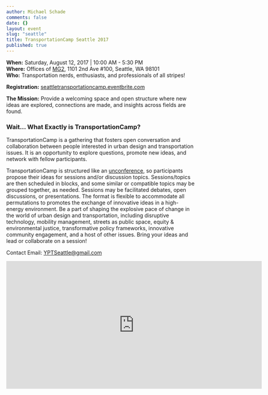 ```yaml
---
author: Michael Schade
comments: false
date: {}
layout: event
slug: "seattle"
title: TransportationCamp Seattle 2017
published: true
---
```

**When:** Saturday, August 12, 2017 | 10:00 AM - 5:30 PM<br>
**Where:** Offices of [MG2](https://mg2.com/), 1101 2nd Ave #100, Seattle, WA 98101<br>
**Who:** Transportation nerds, enthusiasts, and professionals of all stripes!

**Registration:** [seattletransportationcamp.eventbrite.com](https://seattletransportationcamp.eventbrite.com)

**The Mission:** Provide a welcoming space and open structure where new ideas are explored, connections are made, and insights across fields are found.

### Wait... What Exactly is TransportationCamp?
TransportationCamp is a gathering that fosters open conversation and collaboration between people interested in urban design and transportation issues. It is an opportunity to explore questions, promote new ideas, and network with fellow participants.

TransportationCamp is structured like an [unconference](https://en.wikipedia.org/wiki/Unconference), so participants propose their ideas for sessions and/or discussion topics. Sessions/topics are then scheduled in blocks, and some similar or compatible topics may be grouped together, as needed. Sessions may be facilitated debates, open discussions, or presentations. The format is flexible to accommodate all permutations to promotes the exchange of innovative ideas in a high-energy environment. Be a part of shaping the explosive pace of change in the world of urban design and transportation, including disruptive technology, mobility management, streets as public space, equity & environmental justice, transformative policy frameworks, innovative community engagement, and a host of other issues. Bring your ideas and lead or collaborate on a session!

Contact Email: [YPTSeattle@gmail.com](YPTSeattle@gmail.com)

<iframe src="https://www.google.com/maps/embed?pb=!1m18!1m12!1m3!1d2690.0389564498914!2d-122.33830848436958!3d47.60593217918458!2m3!1f0!2f0!3f0!3m2!1i1024!2i768!4f13.1!3m3!1m2!1s0x54906ab1978c1d45%3A0x80d59f152a235c9e!2s1101+2nd+Ave%2C+Seattle%2C+WA+98101!5e0!3m2!1sen!2sus!4v1498363332181" width="680" height="340" frameborder="0" style="border:0" allowfullscreen></iframe>
